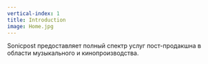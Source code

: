 ```yaml
---
vertical-index: 1
title: Introduction
image: Home.jpg
---
```


Sonicpost предоставляет полный спектр услуг пост-продакшна в области музыкального и кинопроизводства.
